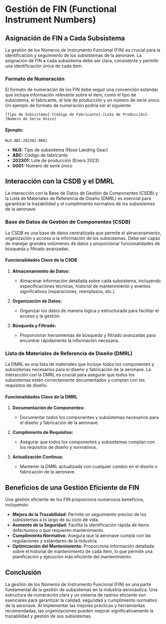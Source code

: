 # Gestión de FIN (Functional Instrument Numbers)

## Asignación de FIN a Cada Subsistema

La gestión de los Números de Instrumento Funcional (FIN) es crucial para la identificación y seguimiento de los subsistemas de la aeronave. La asignación de FIN a cada subsistema debe ser clara, consistente y permitir una identificación única de cada ítem.

### Formato de Numeración

El formato de numeración de los FIN debe seguir una convención estándar que incluya información relevante sobre el ítem, como el tipo de subsistema, el fabricante, el lote de producción y un número de serie único. Un ejemplo de formato de numeración podría ser el siguiente:

```
[Tipo de Subsistema]-[Código de Fabricante]-[Lote de Producción]-[Número de Serie Único]
```

#### Ejemplo:

```
NLG-ABC-202301-0001
```

- **NLG:** Tipo de subsistema (Nose Landing Gear)
- **ABC:** Código de fabricante
- **202301:** Lote de producción (Enero 2023)
- **0001:** Número de serie único

## Interacción con la CSDB y el DMRL

La interacción con la Base de Datos de Gestión de Componentes (CSDB) y la Lista de Materiales de Referencia de Diseño (DMRL) es esencial para garantizar la trazabilidad y el cumplimiento normativo de los subsistemas de la aeronave.

### Base de Datos de Gestión de Componentes (CSDB)

La CSDB es una base de datos centralizada que permite el almacenamiento, organización y acceso a la información de los subsistemas. Debe ser capaz de manejar grandes volúmenes de datos y proporcionar funcionalidades de búsqueda y filtrado avanzadas.

#### Funcionalidades Clave de la CSDB

1. **Almacenamiento de Datos:**
   - Almacenar información detallada sobre cada subsistema, incluyendo especificaciones técnicas, historial de mantenimiento y eventos significativos (reparaciones, reemplazos, etc.).

2. **Organización de Datos:**
   - Organizar los datos de manera lógica y estructurada para facilitar el acceso y la gestión.

3. **Búsqueda y Filtrado:**
   - Proporcionar herramientas de búsqueda y filtrado avanzadas para encontrar rápidamente la información necesaria.

### Lista de Materiales de Referencia de Diseño (DMRL)

La DMRL es una lista de materiales que incluye todos los componentes y subsistemas necesarios para el diseño y fabricación de la aeronave. La interacción con la DMRL es crucial para asegurar que todos los subsistemas estén correctamente documentados y cumplan con los requisitos de diseño.

#### Funcionalidades Clave de la DMRL

1. **Documentación de Componentes:**
   - Documentar todos los componentes y subsistemas necesarios para el diseño y fabricación de la aeronave.

2. **Cumplimiento de Requisitos:**
   - Asegurar que todos los componentes y subsistemas cumplan con los requisitos de diseño y normativos.

3. **Actualización Continua:**
   - Mantener la DMRL actualizada con cualquier cambio en el diseño o fabricación de la aeronave.

## Beneficios de una Gestión Eficiente de FIN

Una gestión eficiente de los FIN proporciona numerosos beneficios, incluyendo:

- **Mejora de la Trazabilidad:** Permite un seguimiento preciso de los subsistemas a lo largo de su ciclo de vida.
- **Aumento de la Seguridad:** Facilita la identificación rápida de ítems defectuosos o que requieren mantenimiento.
- **Cumplimiento Normativo:** Asegura que la aeronave cumpla con las regulaciones y estándares de la industria.
- **Optimización del Mantenimiento:** Proporciona información detallada sobre el historial de mantenimiento de cada ítem, lo que permite una planificación y ejecución más eficiente del mantenimiento.

## Conclusión

La gestión de los Números de Instrumento Funcional (FIN) es una parte fundamental de la gestión de subsistemas en la industria aeronáutica. Una estructura de numeración clara y un sistema de rastreo eficiente son esenciales para garantizar la calidad, seguridad y cumplimiento normativo de la aeronave. Al implementar las mejores prácticas y herramientas recomendadas, las organizaciones pueden mejorar significativamente la trazabilidad y gestión de sus subsistemas.

